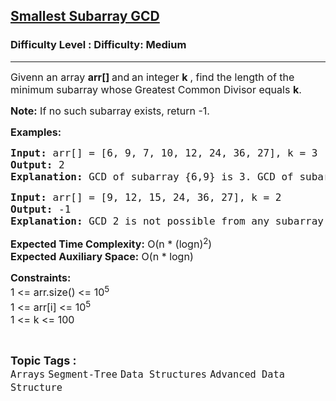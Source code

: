 <h2><a href="https://www.geeksforgeeks.org/problems/smallest-sub-array4107/1?page=2&category=Binary%20Search%20Tree,Segment-Tree,AVL-Tree&difficulty=Medium&status=unsolved&sortBy=submissions">Smallest Subarray GCD</a></h2><h3>Difficulty Level : Difficulty: Medium</h3><hr><div class="problems_problem_content__Xm_eO"><p><span style="font-size: 12pt;">Givenn an array <strong>arr[] </strong>and<strong> </strong><span style="font-family: -apple-system, BlinkMacSystemFont, 'Segoe UI', Roboto, Oxygen, Ubuntu, Cantarell, 'Open Sans', 'Helvetica Neue', sans-serif;">an integer&nbsp;</span><strong style="font-family: -apple-system, BlinkMacSystemFont, 'Segoe UI', Roboto, Oxygen, Ubuntu, Cantarell, 'Open Sans', 'Helvetica Neue', sans-serif;">k </strong><span style="font-family: -apple-system, BlinkMacSystemFont, 'Segoe UI', Roboto, Oxygen, Ubuntu, Cantarell, 'Open Sans', 'Helvetica Neue', sans-serif;">, find the length of the minimum subarray whose Greatest Common Divisor equals </span><strong style="font-family: -apple-system, BlinkMacSystemFont, 'Segoe UI', Roboto, Oxygen, Ubuntu, Cantarell, 'Open Sans', 'Helvetica Neue', sans-serif;">k</strong><span style="font-family: -apple-system, BlinkMacSystemFont, 'Segoe UI', Roboto, Oxygen, Ubuntu, Cantarell, 'Open Sans', 'Helvetica Neue', sans-serif;">.</span></span></p>
<p><span style="font-size: 12pt;"><strong>Note:</strong> If no such subarray exists, return -1.</span></p>
<p><span style="font-size: 12pt;"><strong>Examples:</strong></span></p>
<pre><span style="font-size: 12pt;"><strong>Input: </strong>arr[] = [6, 9, 7, 10, 12, 24, 36, 27], k = 3
<strong>Output:</strong> 2
<strong>Explanation:</strong> GCD of subarray {6,9} is 3. GCD of subarray {24, 36, 27} is also 3,but {6, 9} is the smallest.</span></pre>
<pre><span style="font-size: 12pt;"><strong>Input: </strong>arr[] = [9, 12, 15, 24, 36, 27], k = 2
<strong>Output:</strong> -1
<strong>Explanation:</strong> GCD 2 is not possible from any subarray from the given array.</span></pre>
<p><span style="font-size: 12pt;"><strong>Expected Time Complexity:</strong> O(n * (logn)<sup>2</sup>)<br><strong>Expected Auxiliary Space:</strong> O(n * logn)&nbsp;</span></p>
<p><span style="font-size: 12pt;"><strong>Constraints:</strong><br>1 &lt;= arr.size() &lt;= 10<sup>5</sup><br>1 &lt;= arr[i] &lt;= 10<sup>5</sup><br>1 &lt;= k &lt;= 100</span></p></div><br><p><span style=font-size:18px><strong>Topic Tags : </strong><br><code>Arrays</code>&nbsp;<code>Segment-Tree</code>&nbsp;<code>Data Structures</code>&nbsp;<code>Advanced Data Structure</code>&nbsp;